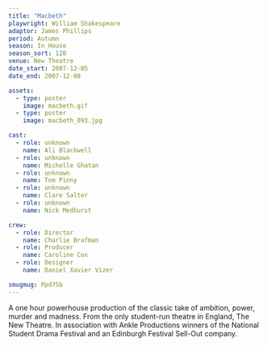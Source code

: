 ```yaml
---
title: "Macbeth"
playwright: William Shakespeare
adaptor: James Phillips
period: Autumn
season: In House
season_sort: 120
venue: New Theatre
date_start: 2007-12-05
date_end: 2007-12-08

assets:
  - type: poster
    image: macbeth.gif
  - type: poster
    image: macbeth_093.jpg

cast:
  - role: unknown
    name: Ali Blackwell
  - role: unknown
    name: Michelle Ghatan
  - role: unknown
    name: Tom Pinny
  - role: unknown
    name: Clare Salter
  - role: unknown
    name: Nick Medhurst

crew:
  - role: Director
    name: Charlie Brafman
  - role: Producer
    name: Caroline Cox
  - role: Designer
    name: Daniel Xavier Vizer

smugmug: Ppd7Sb
---
```


A one hour powerhouse production of the classic take of ambition, power, murder and madness. From the only student-run theatre in England, The New Theatre. In association with Ankle Productions winners of the National Student Drama Festival and an Edinburgh Festival Sell-Out company.

